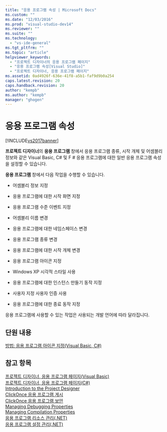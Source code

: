 ```yaml
---
title: "응용 프로그램 속성 | Microsoft Docs"
ms.custom: ""
ms.date: "12/03/2016"
ms.prod: "visual-studio-dev14"
ms.reviewer: ""
ms.suite: ""
ms.technology: 
  - "vs-ide-general"
ms.tgt_pltfrm: ""
ms.topic: "article"
helpviewer_keywords: 
  - "프로젝트 디자이너의 응용 프로그램 페이지"
  - "응용 프로그램 속성[Visual Studio]"
  - "프로젝트 디자이너, 응용 프로그램 페이지"
ms.assetid: 0ad4926f-636e-41f8-a5b1-faf9d9b0a254
caps.latest.revision: 20
caps.handback.revision: 20
author: "kempb"
ms.author: "kempb"
manager: "ghogen"
---
```

# 응용 프로그램 속성
[!INCLUDE[vs2017banner](../code-quality/includes/vs2017banner.md)]

**프로젝트 디자이너**의 **응용 프로그램** 창에서 응용 프로그램 종류, 시작 개체 및 어셈블리 정보와 같은 Visual Basic, C\# 및 F \# 응용 프로그램에 대한 일반 응용 프로그램 속성을 설정할 수 있습니다.  
  
 **응용 프로그램** 창에서 다음 작업을 수행할 수 있습니다.  
  
-   어셈블리 정보 지정  
  
-   응용 프로그램에 대한 시작 화면 지정  
  
-   응용 프로그램 수준 이벤트 지정  
  
-   어셈블리 이름 변경  
  
-   응용 프로그램에 대한 네임스페이스 변경  
  
-   응용 프로그램 종류 변경  
  
-   응용 프로그램에 대한 시작 개체 변경  
  
-   응용 프로그램 아이콘 지정  
  
-   Windows XP 시각적 스타일 사용  
  
-   응용 프로그램에 대한 인스턴스 만들기 동작 지정  
  
-   사용자 지정 사용자 인증 사용  
  
-   응용 프로그램에 대한 종료 동작 지정  
  
 응용 프로그램에 사용할 수 있는 작업은 사용되는 개발 언어에 따라 달라집니다.  
  
## 단원 내용  
 [방법: 응용 프로그램 아이콘 지정\(Visual Basic, C\#\)](../ide/how-to-specify-an-application-icon-visual-basic-csharp.md)  
  
## 참고 항목  
 [프로젝트 디자이너, 응용 프로그램 페이지\(Visual Basic\)](../ide/reference/application-page-project-designer-visual-basic.md)   
 [프로젝트 디자이너, 응용 프로그램 페이지\(C\#\)](../ide/reference/application-page-project-designer-csharp.md)   
 [Introduction to the Project Designer](http://msdn.microsoft.com/ko-kr/898dd854-c98d-430c-ba1b-a913ce3c73d7)   
 [ClickOnce 응용 프로그램 게시](../deployment/publishing-clickonce-applications.md)   
 [ClickOnce 응용 프로그램 보안](../deployment/securing-clickonce-applications.md)   
 [Managing Debugging Properties](http://msdn.microsoft.com/ko-kr/92474d16-e7fe-4fac-9287-6bd6b3a7eb68)   
 [Managing Compilation Properties](http://msdn.microsoft.com/ko-kr/94308881-f10f-4caf-a729-f1028e596a2c)   
 [응용 프로그램 리소스 관리\(.NET\)](../ide/managing-application-resources-dotnet.md)   
 [응용 프로그램 설정 관리\(.NET\)](../ide/managing-application-settings-dotnet.md)